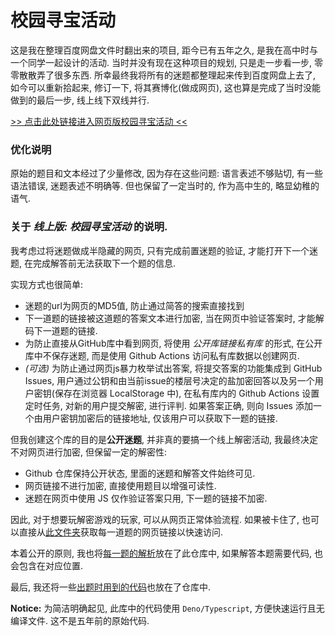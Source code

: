 # 校园寻宝活动

这是我在整理百度网盘文件时翻出来的项目, 距今已有五年之久, 是我在高中时与一个同学一起设计的活动. 当时并没有现在这种项目的规划, 只是走一步看一步, 零零散散弄了很多东西. 所幸最终我将所有的迷题都整理起来传到百度网盘上去了, 如今可以重新拾起来, 修订一下, 将其赛博化(做成网页), 这也算是完成了当时没能做到的最后一步, 线上线下双线并行.

[>> 点击此处链接进入网页版校园寻宝活动 <<](https://Yijun-Wu.github.io/School's-Treasure-Seeking-Program)

### 优化说明

原始的题目和文本经过了少量修改, 因为存在这些问题: 语言表述不够贴切, 有一些语法错误, 迷题表述不明确等. 但也保留了一定当时的, 作为高中生的, 略显幼稚的语气.

### 关于 *线上版: 校园寻宝活动* 的说明.

我考虑过将迷题做成半隐藏的网页, 只有完成前置迷题的验证, 才能打开下一个迷题, 在完成解答前无法获取下一个题的信息.

实现方式也很简单:
- 迷题的url为网页的MD5值, 防止通过简答的搜索直接找到
- 下一道题的链接被这道题的答案文本进行加密, 当在网页中验证答案时, 才能解码下一道题的链接.
- 为防止直接从GitHub库中看到网页, 将使用 *公开库链接私有库* 的形式, 在公开库中不保存迷题, 而是使用 Github Actions 访问私有库数据以创建网页.
- *(可选)* 为防止通过网页js暴力枚举试出答案, 将提交答案的功能集成到 GitHub Issues, 用户通过公钥和由当前issue的楼层号决定的盐加密回答以及另一个用户密钥(保存在浏览器 LocalStorage 中), 在私有库内的 Github Actions 设置定时任务, 对新的用户提交解密, 进行评判. 如果答案正确, 则向 Issues 添加一个由用户密钥加密后的链接地址, 仅该用户可以获取下一题的链接.

但我创建这个库的目的是**公开迷题**, 并非真的要搞一个线上解密活动, 我最终决定不对网页进行加密, 但保留一定的解密性:
- Github 仓库保持公开状态, 里面的迷题和解答文件始终可见.
- 网页链接不进行加密, 直接使用题目以增强可读性.
- 迷题在网页中使用 JS 仅作验证答案只用, 下一题的链接不加密.

因此, 对于想要玩解密游戏的玩家, 可以从网页正常体验流程. 如果被卡住了, 也可以直接从[此文件夹](./riddles/README.md)获取每一道题的网页链接以快速访问.

本着公开的原则, 我也将[每一题的解析](./solves/README.md)放在了此仓库中, 如果解答本题需要代码, 也会包含在对应位置.

最后, 我还将一些[出题时用到的代码](./designer/README.md)也放在了仓库中.

**Notice:** 为简洁明确起见, 此库中的代码使用 `Deno/Typescript`, 方便快速运行且无编译文件. 这不是五年前的原始代码.